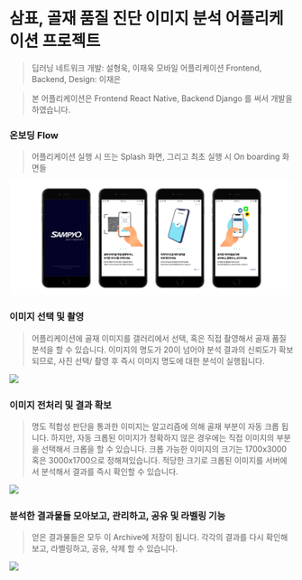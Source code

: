 # 삼표, 골재 품질 진단 이미지 분석 어플리케이션 프로젝트 

> 딥러닝 네트워크 개발: 설형욱, 이재욱 
> 모바일 어플리케이션 Frontend, Backend, Design: 이재은 


> 본 어플리케이션은 Frontend React Native, Backend Django 를 써서 개발을 하였습니다. 



### 온보딩 Flow

> 어플리케이션 실행 시 뜨는 Splash 화면, 그리고 최초 실행 시 On boarding 화면들 

![](./README-images/starting.png)

### 이미지 선택 및 촬영 

> 어플리케이션에 골재 이미지를 갤러리에서 선택, 혹은 직접 촬영해서 골재 품질 분석을 할 수 있습니다. 
> 이미지의 명도가 20이 넘어야 분석 결과의 신뢰도가 확보되므로, 사진 선택/ 촬영 후 즉시 이미지 명도에 대한 분석이 실행됩니다. 

![](./README-images/image2.png)


### 이미지 전처리 및 결과 확보

> 명도 적합성 판단을 통과한 이미지는 알고리즘에 의해 골재 부분이 자동 크롭 됩니다. 하지만, 자동 크롭된 이미지가 정확하지 않은 경우에는
> 직접 이미지의 부분을 선택해서 크롭을 할 수 있습니다. 크롭 가능한 이미지의 크기는 1700x3000 혹은 3000x1700으로 정해져있습니다. 
> 적당한 크기로 크롭된 이미지를 서버에서 분석해서 결과를 즉시 확인할 수 있습니다. 

![](./README-images/image3.png)

### 분석한 결과물들 모아보고, 관리하고, 공유 및 라벨링 기능 

> 얻은 결과물들은 모두 이 Archive에 저장이 됩니다. 각각의 결과를 다시 확인해보고, 라벨링하고, 공유, 삭제 할 수 있습니다. 

![](./README-images/image4.png)

